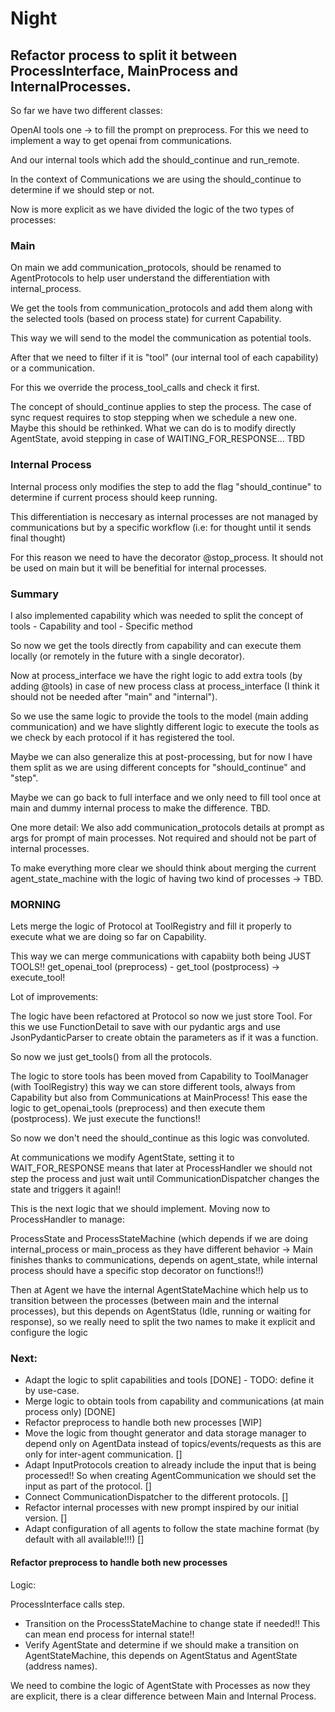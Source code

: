 # Night

## Refactor process to split it between ProcessInterface, MainProcess and InternalProcesses.

So far we have two different classes:

OpenAI tools one -> to fill the prompt on preprocess. For this we need to implement a way to get openai from communications.

And our internal tools which add the should_continue and run_remote.

In the context of Communications we are using the should_continue to determine if we should step or not.

Now is more explicit as we have divided the logic of the two types of processes:

### Main

On main we add communication_protocols, should be renamed to AgentProtocols to help user understand the differentiation with internal_process.

We get the tools from communication_protocols and add them along with the selected tools (based on process state) for current Capability.

This way we will send to the model the communication as potential tools.

After that we need to filter if it is "tool" (our internal tool of each capability) or a communication.

For this we override the process_tool_calls and check it first.

The concept of should_continue applies to step the process. The case of sync request requires to stop stepping when we schedule a new one.
Maybe this should be rethinked. What we can do is to modify directly AgentState, avoid stepping in case of WAITING_FOR_RESPONSE... TBD


### Internal Process

Internal process only modifies the step to add the flag "should_continue" to determine if current process should keep running.

This differentiation is neccesary as internal processes are not managed by communications but by a specific workflow (i.e: for thought until it sends final thought)

For this reason we need to have the decorator @stop_process. It should not be used on main but it will be benefitial for internal processes.


### Summary

I also implemented capability which was needed to split the concept of tools - Capability and tool - Specific method

So now we get the tools directly from capability and can execute them locally (or remotely in the future with a single decorator).

Now at process_interface we have the right logic to add extra tools (by adding @tools) in case of new process class at process_interface (I think it should not be needed after "main" and "internal").

So we use the same logic to provide the tools to the model (main adding communication) and we have slightly different logic to execute the tools as we check by each protocol if it has registered the tool.

Maybe we can also generalize this at post-processing, but for now I have them split as we are using different concepts for "should_continue" and "step".

Maybe we can go back to full interface and we only need to fill tool once at main and dummy internal process to make the difference. TBD.

One more detail:
We also add communication_protocols details at prompt as args for prompt of main processes. Not required and should not be part of internal processes.

To make everything more clear we should think about merging the current agent_state_machine with the logic of having two kind of processes -> TBD.


### MORNING

Lets merge the logic of Protocol at ToolRegistry and fill it properly to execute what we are doing so far on Capability.

This way we can merge communications with capabiity both being JUST TOOLS!! get_openai_tool (preprocess) - get_tool (postprocess) -> execute_tool!

Lot of improvements:

The logic have been refactored at Protocol so now we just store Tool. For this we use FunctionDetail to save with our pydantic args and use JsonPydanticParser to create obtain the parameters as if it was a function.

So now we just get_tools() from all the protocols.

The logic to store tools has been moved from Capability to ToolManager (with ToolRegistry) this way we can store different tools, always from Capability but also from Communications at MainProcess!
This ease the logic to get_openai_tools (preprocess) and then execute them (postprocess). We just execute the functions!!

So now we don't need the should_continue as this logic was convoluted.

At communications we modify AgentState, setting it to WAIT_FOR_RESPONSE means that later at ProcessHandler we should not step the process and just wait until CommunicationDispatcher changes the state and triggers it again!!

This is the next logic that we should implement. Moving now to ProcessHandler to manage:

ProcessState and ProcessStateMachine (which depends if we are doing internal_process or main_process as they have different behavior -> Main finishes thanks to communications, depends on agent_state, while internal process should have a specific stop decorator on functions!!)

Then at Agent we have the internal AgentStateMachine which help us to transition between the processes (between main and the internal processes), but this depends on AgentStatus (Idle, running or waiting for response), so we really need to split the two names to make it explicit and configure the logic

### Next:

- Adapt the logic to split capabilities and tools [DONE] - TODO: define it by use-case.
- Merge logic to obtain tools from capability and communications (at main process only) [DONE]
- Refactor preprocess to handle both new processes [WIP]
- Move the logic from thought generator and data storage manager to depend only on AgentData instead of topics/events/requests as this are only for inter-agent communication. []
- Adapt InputProtocols creation to already include the input that is being processed!! So when creating AgentCommunication we should set the input as part of the protocol. []
- Connect CommunicationDispatcher to the different protocols. []
- Refactor internal processes with new prompt inspired by our initial version. []
- Adapt configuration of all agents to follow the state machine format (by default with all available!!!) []

#### Refactor preprocess to handle both new processes

Logic:

ProcessInterface calls step.

- Transition on the ProcessStateMachine to change state if needed!! This can mean end process for internal state!!
- Verify AgentState and determine if we should make a transition on AgentStateMachine, this depends on AgentStatus and AgentState (address names).

We need to combine the logic of AgentState with Processes as now they are explicit, there is a clear difference between Main and Internal Process.
